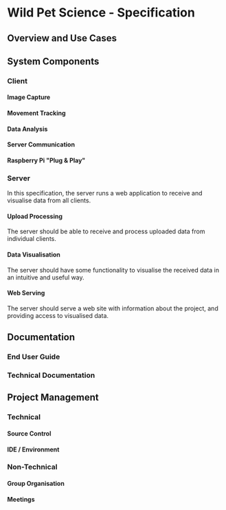# Wild Pet Science - Specification
## Overview and Use Cases
## System Components
### Client
#### Image Capture
#### Movement Tracking
#### Data Analysis
#### Server Communication
#### Raspberry Pi "Plug & Play"

### Server
In this specification, the server runs a web application to receive and visualise data from all clients.

#### Upload Processing
The server should be able to receive and process uploaded data from individual clients.

#### Data Visualisation
The server should have some functionality to visualise the received data in an intuitive and useful way.

#### Web Serving
The server should serve a web site with information about the project, and providing access to visualised data.

## Documentation
### End User Guide
### Technical Documentation
## Project Management
### Technical
#### Source Control
#### IDE / Environment
### Non-Technical
#### Group Organisation
#### Meetings
